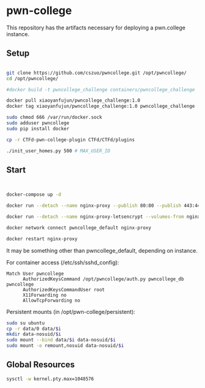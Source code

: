 # pwn-college

This repository has the artifacts necessary for deploying a pwn.college instance.

## Setup

```bash

git clone https://github.com/cszuo/pwncollege.git /opt/pwncollege/
cd /opt/pwncollege/

#docker build -t pwncollege_challenge containers/pwncollege_challenge

docker pull xiaoyanfujun/pwncollege_challenge:1.0
docker tag xiaoyanfujun/pwncollege_challenge:1.0 pwncollege_challenge

sudo chmod 666 /var/run/docker.sock
sudo adduser pwncollege
sudo pip install docker

cp -r CTFd-pwn-college-plugin CTFd/CTFd/plugins

./init_user_homes.py 500 # MAX_USER_ID
```

## Start

```bash


docker-compose up -d

docker run --detach --name nginx-proxy --publish 80:80 --publish 443:443 --volume /etc/nginx/certs --volume `pwd`/conf/nginx/vhost.d:/etc/nginx/vhost.d --volume /usr/share/nginx/html --volume /var/run/docker.sock:/tmp/docker.sock:ro jwilder/nginx-proxy

docker run --detach --name nginx-proxy-letsencrypt --volumes-from nginx-proxy --volume /var/run/docker.sock:/var/run/docker.sock:ro --env "DEFAULT_EMAIL=example@example.com" jrcs/letsencrypt-nginx-proxy-companion

docker network connect pwncollege_default nginx-proxy

docker restart nginx-proxy

```

It may be something other than pwncollege_default, depending on instance.

For container access (/etc/ssh/sshd_config):
```
Match User pwncollege
      AuthorizedKeysCommand /opt/pwncollege/auth.py pwncollege_db pwncollege
      AuthorizedKeysCommandUser root
      X11Forwarding no
      AllowTcpForwarding no
```

Persistent mounts (in /opt/pwn-college/persistent):
```bash
sudo su ubuntu
cp -r data/0 data/$i
mkdir data-nosuid/$i
sudo mount --bind data/$i data-nosuid/$i
sudo mount -o remount,nosuid data-nosuid/$i
```

## Global Resources

```sh
sysctl -w kernel.pty.max=1048576
```
